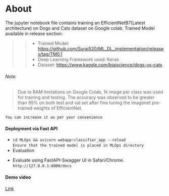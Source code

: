 # About 
The jupyter notebook file contains training an EfficientNetB7(Latest architecture) on Dogs and Cats dataset on Google colab.
Trained Model available in release section: 

>> - Trained Model: https://github.com/Suraj520/ML_DL_implementation/releases/tag/TM0.1
>> - Deep Learning Framework used: Keras
>> - Dataset: https://www.kaggle.com/biaiscience/dogs-vs-cats

###### Note: 
> Due to RAM limitations on Google Colab, 1k image per class was used for training and testing. The accuracy was observed to be greater than 95% on both test and val set after fine tuning the imagenet pre-trained weights of EfficientNet.

```You can increase it as per your convenience```

#### Deployment via Fast API
* ```cd MLOps && uvicorn webapp:classifier_app --reload```
<br> ```Ensure that the trained model is placed in MLOps directory```
 * Evaluation
  - Evaluate using FastAPI-Swagger UI in Safari/Chrome.
  ```http://127.0.0.1:8000/docs```
  
 #### Demo video
 <a href="https://drive.google.com/file/d/1FAi5IusVY7-5WlxYokIED1NO4denKIRi/view?usp=sharing"> Link </a>


